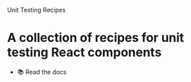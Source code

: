 Unit Testing Recipes

# A collection of recipes for unit testing React components

- 📚 Read the docs
